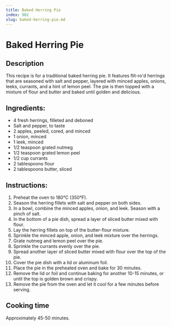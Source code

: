 ```yaml
---
title: Baked Herring Pie
index: 902
slug: baked-herring-pie.md
---
```


# Baked Herring Pie

## Description
This recipe is for a traditional baked herring pie. It features flit-ro'd herrings that are seasoned with salt and pepper, layered with minced apples, onions, leeks, currants, and a hint of lemon peel. The pie is then topped with a mixture of flour and butter and baked until golden and delicious.

## Ingredients:
- 4 fresh herrings, filleted and deboned
- Salt and pepper, to taste
- 2 apples, peeled, cored, and minced
- 1 onion, minced
- 1 leek, minced
- 1/2 teaspoon grated nutmeg
- 1/2 teaspoon grated lemon peel
- 1/2 cup currants
- 2 tablespoons flour
- 2 tablespoons butter, sliced

## Instructions:
1. Preheat the oven to 180°C (350°F).
2. Season the herring fillets with salt and pepper on both sides.
3. In a bowl, combine the minced apples, onion, and leek. Season with a pinch of salt.
4. In the bottom of a pie dish, spread a layer of sliced butter mixed with flour.
5. Lay the herring fillets on top of the butter-flour mixture.
6. Sprinkle the minced apple, onion, and leek mixture over the herrings.
7. Grate nutmeg and lemon peel over the pie.
8. Sprinkle the currants evenly over the pie.
9. Spread another layer of sliced butter mixed with flour over the top of the pie.
10. Cover the pie dish with a lid or aluminum foil.
11. Place the pie in the preheated oven and bake for 30 minutes.
12. Remove the lid or foil and continue baking for another 10-15 minutes, or until the top is golden brown and crispy.
13. Remove the pie from the oven and let it cool for a few minutes before serving.

## Cooking time
Approximately 45-50 minutes.